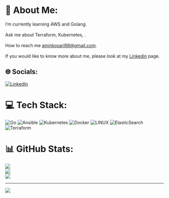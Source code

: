 # 💫 About Me:
I’m currently learning AWS and Golang.<br><br>Ask me about Terraform, Kubernetes, .<br><br> How to reach me aminkosari98@gmail.com.<br><br>   If you would like to know more about me, please look at my [Linkedin](https://www.linedin.com/in/amin-kosari) page.


## 🌐 Socials:
[![LinkedIn](https://img.shields.io/badge/LinkedIn-%230077B5.svg?logo=linkedin&logoColor=white)](https://linkedin.com/in/https://www.linkedin.com/in/amin-kosari/) 

# 💻 Tech Stack:
![Go](https://img.shields.io/badge/go-%2300ADD8.svg?style=for-the-badge&logo=go&logoColor=white) ![Ansible](https://img.shields.io/badge/ansible-%231A1918.svg?style=for-the-badge&logo=ansible&logoColor=white) ![Kubernetes](https://img.shields.io/badge/kubernetes-%23326ce5.svg?style=for-the-badge&logo=kubernetes&logoColor=white) ![Docker](https://img.shields.io/badge/docker-%230db7ed.svg?style=for-the-badge&logo=docker&logoColor=white) ![LINUX](https://img.shields.io/badge/Linux-FCC624?style=for-the-badge&logo=linux&logoColor=black) ![ElasticSearch](https://img.shields.io/badge/-ElasticSearch-005571?style=for-the-badge&logo=elasticsearch) ![Terraform](https://img.shields.io/badge/terraform-%235835CC.svg?style=for-the-badge&logo=terraform&logoColor=white)
# 📊 GitHub Stats:
![](https://github-readme-stats.vercel.app/api?username=aminkosariii&theme=dark&hide_border=false&include_all_commits=true&count_private=false)<br/>
![](https://github-readme-streak-stats.herokuapp.com/?user=aminkosariii&theme=dark&hide_border=false)<br/>
![](https://github-readme-stats.vercel.app/api/top-langs/?username=aminkosariii&theme=dark&hide_border=false&include_all_commits=true&count_private=false&layout=compact)

---
[![](https://visitcount.itsvg.in/api?id=aminkosariii&icon=0&color=0)](https://visitcount.itsvg.in)

<!-- Proudly created with GPRM ( https://gprm.itsvg.in ) -->
